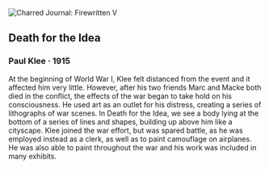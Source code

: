 <div class="artwork-of-the-day">
  <div class="container">
    <div class="img-wrapper">
      <img
        src="https://uploads4.wikiart.org/images/paul-klee/death-for-the-idea-1915.jpg!Large.jpg"
        alt="Charred Journal: Firewritten V" />
    </div>
    <div class="artwork-detail">
      <div class="artwork-origin"> 
        <h2 class="artwork-name">Death for the Idea</h2>
        <h3 class="artist">
          Paul Klee
                    ·  1915
        </h3>
      </div>
      <p class="description">
        <span class="artwork-description-text ng-binding" ng-bind-html="viewModel.ArtworkOfTheDay.Description | unsafe">At the beginning of World War I, Klee felt distanced from the event and it affected him very little. However, after his two friends Marc and Macke both died in the conflict, the effects of the war began to take hold on his consciousness. He used art as an outlet for his distress, creating a series of lithographs of war scenes. In Death for the Idea, we see a body lying at the bottom of a series of lines and shapes, building up above him like a cityscape. Klee joined the war effort, but was spared battle, as he was employed instead as a clerk, as well as to paint camouflage on airplanes. He was also able to paint throughout the war and his work was included in many exhibits. </span>
                        <div class="text-shadow-container" ng-show="showShadow" style=""></div>
      </p>
    </div>
  </div>

</div>
